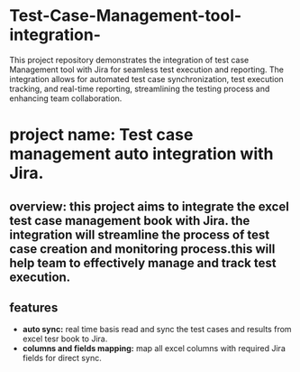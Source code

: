 # Test-Case-Management-tool-integration-
This project repository demonstrates the integration of test case Management tool with Jira for seamless test execution and reporting. The integration allows for automated test case synchronization, test execution tracking, and real-time reporting, streamlining the testing process and enhancing team collaboration.

# project name: Test case management auto integration with Jira.

## overview: this project aims to integrate the excel test case management book with Jira. the integration  will streamline the process of test case creation and monitoring process.this will help team to effectively manage and track test execution.

## features
- **auto sync:** real time basis read and sync the test cases and results from excel tesr book to Jira.
- **columns and fields mapping:** map all excel columns with required Jira fields for direct sync.

